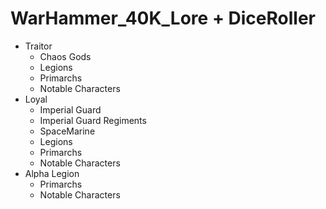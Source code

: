 # WarHammer_40K_Lore + DiceRoller

- Traitor
  - Chaos Gods 
  - Legions 
  - Primarchs  
  - Notable Characters
- Loyal
  - Imperial Guard
  - Imperial Guard Regiments  
  - SpaceMarine
  - Legions
  - Primarchs 
  - Notable Characters
- Alpha Legion
  - Primarchs
  - Notable Characters

